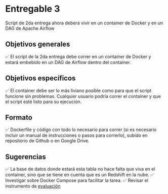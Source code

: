 # Entregable 3

Script de 2da entrega ahora deberá vivir en un container de Docker y en un DAG de Apache Airflow

## Objetivos generales

✅ El script de la 2da entrega debe correr en un container de Docker y estará embebido en un DAG de Airflow dentro del container.

## Objetivos específicos

✅ El container debe ser lo más liviano posible como para que el script funcione sin problemas. Cualquier usuario podría correr el container y que el script esté listo para su ejecución.

## Formato

✅ Dockerfile y código con todo lo necesario para correr (si es necesario incluir un manual de instrucciones o pasos para correrlo), subido en repositorio de Github o en Google Drive.

## Sugerencias

✅ La base de datos donde estará esta tabla no hace falta que viva en el container, sino que se tiene en cuenta que es un Redshift en la nube.
✅ Investigar sobre Docker Compose para facilitar la tarea.
✅ Revisar el instrumento de [evaluación](https://drive.google.com/file/d/1nsEglMO2CejJwtuUC2Kx6nlM0Z8duYGj/view)
